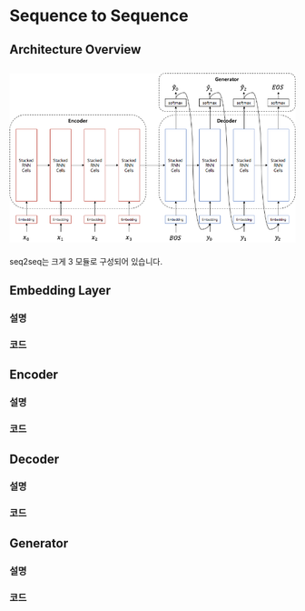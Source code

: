 # Sequence to Sequence

## Architecture Overview

## ![](/assets/seq2seq_architecture.png)

seq2seq는 크게 3 모듈로 구성되어 있습니다. 

## Embedding Layer

### 설명

### 코드

## Encoder

### 설명

### 코드

## Decoder

### 설명

### 코드

## Generator

### 설명

### 코드



